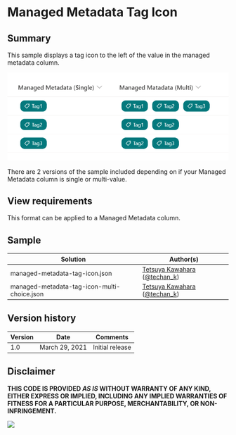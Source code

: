 # Managed Metadata Tag Icon

## Summary
This sample displays a tag icon to the left of the value in the managed metadata column.

![screenshot of the sample](./assets/screenshot.png)

There are 2 versions of the sample included depending on if your Managed Metadata column is single or multi-value.

## View requirements
This format can be applied to a Managed Metadata column.

## Sample

Solution|Author(s)
--------|---------
managed-metadata-tag-icon.json | [Tetsuya Kawahara](https://github.com/tecchan1107) ([@techan_k](https://twitter.com/techan_k))
managed-metadata-tag-icon-multi-choice.json | [Tetsuya Kawahara](https://github.com/tecchan1107) ([@techan_k](https://twitter.com/techan_k))

## Version history

Version |Date           |Comments
--------|---------------|--------
1.0     |March 29, 2021 |Initial release


## Disclaimer
**THIS CODE IS PROVIDED *AS IS* WITHOUT WARRANTY OF ANY KIND, EITHER EXPRESS OR IMPLIED, INCLUDING ANY IMPLIED WARRANTIES OF FITNESS FOR A PARTICULAR PURPOSE, MERCHANTABILITY, OR NON-INFRINGEMENT.**

<img src="https://pnptelemetry.azurewebsites.net/list-formatting/column-samples/managed-metadata-tag-icon" />